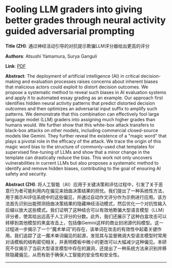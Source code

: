 # Fooling LLM graders into giving better grades through neural activity guided adversarial prompting 

**Title (ZH)**: 通过神经活动引导的对抗提示欺骗LLM评分器给出更高的评分 

**Authors**: Atsushi Yamamura, Surya Ganguli  

**Link**: [PDF](https://arxiv.org/pdf/2412.15275)  

**Abstract**: The deployment of artificial intelligence (AI) in critical decision-making and evaluation processes raises concerns about inherent biases that malicious actors could exploit to distort decision outcomes. We propose a systematic method to reveal such biases in AI evaluation systems and apply it to automated essay grading as an example. Our approach first identifies hidden neural activity patterns that predict distorted decision outcomes and then optimizes an adversarial input suffix to amplify such patterns. We demonstrate that this combination can effectively fool large language model (LLM) graders into assigning much higher grades than humans would. We further show that this white-box attack transfers to black-box attacks on other models, including commercial closed-source models like Gemini. They further reveal the existence of a "magic word" that plays a pivotal role in the efficacy of the attack. We trace the origin of this magic word bias to the structure of commonly-used chat templates for supervised fine-tuning of LLMs and show that a minor change in the template can drastically reduce the bias. This work not only uncovers vulnerabilities in current LLMs but also proposes a systematic method to identify and remove hidden biases, contributing to the goal of ensuring AI safety and security. 

**Abstract (ZH)**: 将人工智能（AI）应用于关键决策和评估过程中，引发了关于恶意行为者可能利用内在偏见来扭曲决策结果的担忧。我们提出了一种系统性方法，用于揭示AI评估系统中的这些偏见，并通过自动作文评分作为示例进行应用。该方法首先识别出能预测扭曲决策结果的隐藏神经活动模式，然后优化一个对抗性输入后缀以放大这些模式。我们证明了这种结合可以有效地欺骗大型语言模型（LLM）评分者，使其给出远高于人工评分的分数。此外，我们还展示了这种白盒攻击可以转移到其他模型的黑盒攻击上，包括像Gemini这样的商业封闭源代码模型。这一过程进一步揭示了一个“魔术单词”的存在，该单词在攻击的有效性中起着关键作用。我们追踪了这一魔术单词偏见的起源，发现其与监督微调大型语言模型时常用对话模板的结构密切相关，并表明模板中微小的更改可以大幅减少这种偏见。本研究不仅揭示了当前大型语言模型中存在的漏洞，还提出了一种系统方法来识别并移除隐藏偏见，从而有助于确保人工智能的安全性和安全性。 

---

